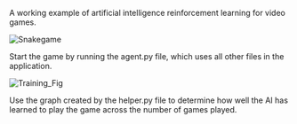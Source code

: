 A working example of artificial intelligence reinforcement learning for video games.

![Snakegame](https://github.com/user-attachments/assets/36ca5d34-c181-4f8e-a525-c7dd00a47458)

Start the game by running the agent.py file, which uses all other files in the application.

![Training_Fig](https://github.com/user-attachments/assets/d955e98c-cb7a-4ff9-9b34-b3e3a1068c9c)

Use the graph created by the helper.py file to determine how well the AI has learned to play the game across the number of games played.
